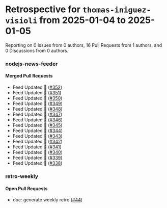 # Retrospective for `thomas-iniguez-visioli` from 2025-01-04 to 2025-01-05

Reporting on 0 Issues from 0 authors, 16 Pull Requests from 1 authors, and 0 Discussions from 0 authors.


### nodejs-news-feeder

#### Merged Pull Requests

- Feed Updated 🍿 ([#352](https://github.com/thomas-iniguez-visioli/nodejs-news-feeder/pull/352))
- Feed Updated 🍿 ([#351](https://github.com/thomas-iniguez-visioli/nodejs-news-feeder/pull/351))
- Feed Updated 🍿 ([#350](https://github.com/thomas-iniguez-visioli/nodejs-news-feeder/pull/350))
- Feed Updated 🍿 ([#349](https://github.com/thomas-iniguez-visioli/nodejs-news-feeder/pull/349))
- Feed Updated 🍿 ([#348](https://github.com/thomas-iniguez-visioli/nodejs-news-feeder/pull/348))
- Feed Updated 🍿 ([#347](https://github.com/thomas-iniguez-visioli/nodejs-news-feeder/pull/347))
- Feed Updated 🍿 ([#346](https://github.com/thomas-iniguez-visioli/nodejs-news-feeder/pull/346))
- Feed Updated 🍿 ([#345](https://github.com/thomas-iniguez-visioli/nodejs-news-feeder/pull/345))
- Feed Updated 🍿 ([#344](https://github.com/thomas-iniguez-visioli/nodejs-news-feeder/pull/344))
- Feed Updated 🍿 ([#343](https://github.com/thomas-iniguez-visioli/nodejs-news-feeder/pull/343))
- Feed Updated 🍿 ([#342](https://github.com/thomas-iniguez-visioli/nodejs-news-feeder/pull/342))
- Feed Updated 🍿 ([#341](https://github.com/thomas-iniguez-visioli/nodejs-news-feeder/pull/341))
- Feed Updated 🍿 ([#340](https://github.com/thomas-iniguez-visioli/nodejs-news-feeder/pull/340))
- Feed Updated 🍿 ([#339](https://github.com/thomas-iniguez-visioli/nodejs-news-feeder/pull/339))
- Feed Updated 🍿 ([#338](https://github.com/thomas-iniguez-visioli/nodejs-news-feeder/pull/338))

### retro-weekly

#### Open Pull Requests

- doc: generate weekly retro ([#44](https://github.com/thomas-iniguez-visioli/retro-weekly/pull/44))